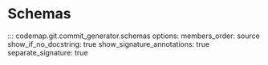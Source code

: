 # Schemas

::: codemap.git.commit_generator.schemas
    options:
      members_order: source
      show_if_no_docstring: true
      show_signature_annotations: true
      separate_signature: true


